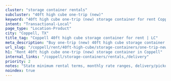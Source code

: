 ```yaml
---
cluster: "storage container rentals"
subcluster: "40ft high cube one-trip (new)"
keyword: "40ft high cube one-trip (new) storage container for rent Coppell, TX"
intent: "Transactional-Local"
page_type: "Location-Product"
city: "Coppell, TX"
title_tag: "Coppell 40ft high cube storage container for rent | LC"
meta_description: "Buy one-trip (new) 40ft high cube storage container rent with local delivery in Coppell, TX. LC Container — local Since 2003. Request a fast quote today."
url_slug: "/coppell/rent/40ft-high-cube/storage-containers/one-trip-new"
h1: "Rent 40ft high cube one-trip (new) storage container in Coppell"
internal_links: "/coppell/storage-containers/rentals,/delivery"
priority: 2
notes: "State minimum rental terms, monthly rate ranges, delivery/pickup fees, service area."
noindex: true
---
```


<!-- TODO: Add unique city/inventory copy, images, and internal links here. -->
